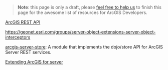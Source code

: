 > **Note**: this page is only a draft, please [feel free to help us](https://github.com/hhkaos/awesome-arcgis#contributions) to finish this page for the awesome list of resources for ArcGIS Developers.

[ArcGIS REST API](../../../open-specifications/arcgis-rest-api)

https://geonet.esri.com/groups/server-object-extensions-server-object-interceptors


[arcgis-server-store](https://github.com/thollingshead/arcgis-server-store):
A module that implements the dojo/store API for ArcGIS Server REST services.

[Extending ArcGIS for server](http://www.esri.com/videos/watch?videoid=5068&channelid=LegacyVideo&isLegacy=true&title=extending-arcgis-for-server)
